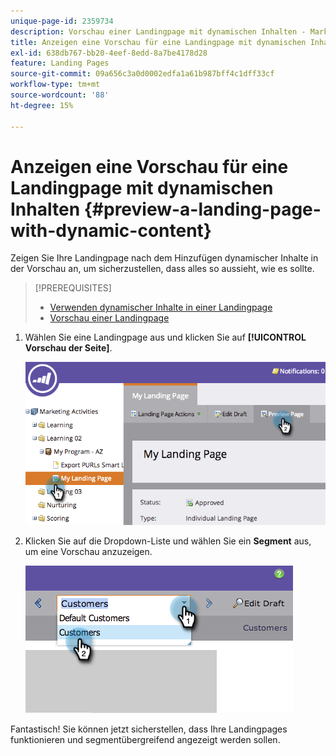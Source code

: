 ```yaml
---
unique-page-id: 2359734
description: Vorschau einer Landingpage mit dynamischen Inhalten - Marketo-Dokumente - Produktdokumentation
title: Anzeigen eine Vorschau für eine Landingpage mit dynamischen Inhalten
exl-id: 638db767-bb20-4eef-8edd-8a7be4178d28
feature: Landing Pages
source-git-commit: 09a656c3a0d0002edfa1a61b987bff4c1dff33cf
workflow-type: tm+mt
source-wordcount: '88'
ht-degree: 15%

---
```


# Anzeigen eine Vorschau für eine Landingpage mit dynamischen Inhalten {#preview-a-landing-page-with-dynamic-content}

Zeigen Sie Ihre Landingpage nach dem Hinzufügen dynamischer Inhalte in der Vorschau an, um sicherzustellen, dass alles so aussieht, wie es sollte.

>[!PREREQUISITES]
>
>* [Verwenden dynamischer Inhalte in einer Landingpage](/help/marketo/product-docs/demand-generation/landing-pages/personalizing-landing-pages/use-dynamic-content-in-a-landing-page.md)
>* [Vorschau einer Landingpage](/help/marketo/product-docs/demand-generation/landing-pages/landing-page-actions/preview-a-landing-page.md)

1. Wählen Sie eine Landingpage aus und klicken Sie auf **[!UICONTROL Vorschau der Seite]**.

   ![](assets/image2014-9-17-16-3a9-3a55.png)

1. Klicken Sie auf die Dropdown-Liste und wählen Sie ein **Segment** aus, um eine Vorschau anzuzeigen.

   ![](assets/image2014-9-25-15-3a34-3a40.png)

Fantastisch! Sie können jetzt sicherstellen, dass Ihre Landingpages funktionieren und segmentübergreifend angezeigt werden sollen.
